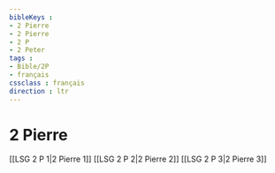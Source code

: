 ```yaml
---
bibleKeys : 
- 2 Pierre
- 2 Pierre
- 2 P
- 2 Peter
tags : 
- Bible/2P
- français
cssclass : français
direction : ltr
---
```


# 2 Pierre

[[LSG 2 P 1|2 Pierre 1]]
[[LSG 2 P 2|2 Pierre 2]]
[[LSG 2 P 3|2 Pierre 3]]
